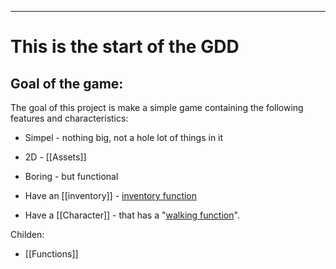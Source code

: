 ***
# This is the start of the GDD

## Goal of the game:

The goal of this project is make a simple game containing the following features and characteristics:

* Simpel - nothing big, not a hole lot of things in it
* 2D - [[Assets]]
* Boring - but functional
* Have an [[inventory]] - [inventory function](obsidian://open?vault=obsidiangdd&file=inventory_function)

* Have a [[Character]] - that has a "[walking function](obsidian://open?vault=obsidiangdd&file=walking_function)".

Childen:
* [[Functions]]

